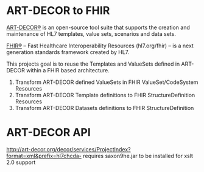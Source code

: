 ART-DECOR to FHIR
=================

[ART-DECOR®](https://art-decor.org/mediawiki/index.php/Main_Page) is an open-source tool suite that supports the creation and maintenance of HL7 templates, value sets, scenarios and data sets.

[FHIR®](http://www.hl7.org/fhir/) – Fast Healthcare Interoperability Resources (hl7.org/fhir) – is a next generation standards framework created by HL7. 

This projects goal is to reuse the Templates and ValueSets defined in ART-DECOR within a FHIR based architecture.
1. Transform ART-DECOR defined ValueSets in FHIR ValueSet/CodeSystem Resources
2. Transform ART-DECOR Template definitions to FHIR StructureDefinition Resources
3. Transform ART-DECOR Datasets definitions to FHIR StructureDefinition


# ART-DECOR API

http://art-decor.org/decor/services/ProjectIndex?format=xml&prefix=hl7chcda-
requires saxon9he.jar to be installed for xslt 2.0 support